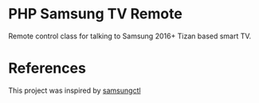 PHP Samsung TV Remote
=====================

Remote control class for talking to Samsung 2016+ Tizan based smart TV.

References
==========

This project was inspired by [samsungctl](https://github.com/Ape/samsungctl/)
